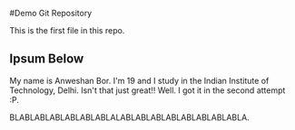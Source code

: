 #Demo Git Repository

This is the first file in this repo.

## Ipsum Below

My name is Anweshan Bor. I'm 19 and I study in the Indian Institute of Technology, Delhi. Isn't that just great!!
Well. I got it in the second attempt :P.

BLABLABLABLABLABLABLALABLABLABLABLABLABLABLABLA.